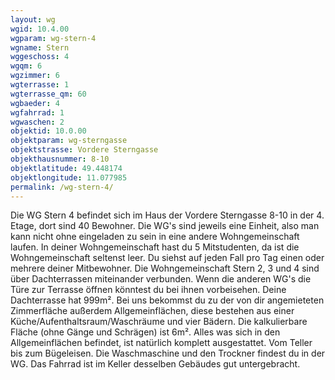 ```yaml
---
layout: wg
wgid: 10.4.00
wgparam: wg-stern-4
wgname: Stern
wggeschoss: 4
wgqm: 6
wgzimmer: 6
wgterrasse: 1
wgterrasse_qm: 60
wgbaeder: 4
wgfahrrad: 1
wgwaschen: 2
objektid: 10.0.00
objektparam: wg-sterngasse
objektstrasse: Vordere Sterngasse
objekthausnummer: 8-10
objektlatitude: 49.448174
objektlongitude: 11.077985
permalink: /wg-stern-4/  
---
```

Die WG Stern 4 befindet sich im Haus der Vordere Sterngasse 8-10 in der 4. Etage, dort sind 40 Bewohner. Die WG's sind jeweils eine Einheit, also man kann nicht ohne eingeladen zu sein in eine andere Wohngemeinschaft laufen. In deiner Wohngemeinschaft hast du 5 Mitstudenten, da ist die Wohngemeinschaft seltenst leer. Du siehst auf jeden Fall pro Tag einen oder mehrere deiner Mitbewohner. Die Wohngemeinschaft Stern 2, 3 und 4 sind über Dachterrassen miteinander verbunden. Wenn die anderen WG's die Türe zur Terrasse öffnen könntest du bei ihnen vorbeisehen. Deine Dachterrasse hat 999m². Bei uns bekommst du zu der von dir angemieteten Zimmerfläche außerdem Allgemeinflächen, diese bestehen aus einer Küche/Aufenthaltsraum/Waschräume und vier Bädern. Die kalkulierbare Fläche (ohne Gänge und Schrägen) ist 6m². Alles was sich in den Allgemeinflächen befindet, ist natürlich komplett ausgestattet. Vom Teller bis zum Bügeleisen. Die Waschmaschine und den Trockner findest du in der WG. Das Fahrrad ist im Keller desselben Gebäudes gut untergebracht.